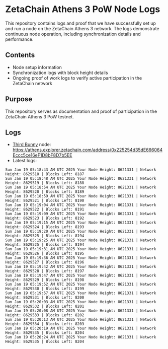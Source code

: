 # ZetaChain Athens 3 PoW Node Logs
This repository contains logs and proof that we have successfully set up and run a node on the ZetaChain Athens 3 network. The logs demonstrate continuous node operation, including synchronization details and performance.

## Contents
- Node setup information
- Synchronization logs with block height details
- Ongoing proof of work logs to verify active participation in the ZetaChain network

## Purpose
This repository serves as documentation and proof of participation in the ZetaChain Athens 3 PoW testnet.

## Logs

- [Third Bunny](https://thirdbunny.xyz/) node: https://athens.explorer.zetachain.com/address/0x225254d35dE666064Eccc5ce16eF1D8bF8D7b5EE
- Latest logs:
```
Sun Jan 19 05:18:43 AM UTC 2025 Your Node Height: 8621331 | Network Height: 8629518 | Blocks Left: 8187
Sun Jan 19 05:18:48 AM UTC 2025 Your Node Height: 8621331 | Network Height: 8629519 | Blocks Left: 8188
Sun Jan 19 05:18:54 AM UTC 2025 Your Node Height: 8621331 | Network Height: 8629520 | Blocks Left: 8189
Sun Jan 19 05:18:59 AM UTC 2025 Your Node Height: 8621331 | Network Height: 8629521 | Blocks Left: 8190
Sun Jan 19 05:19:04 AM UTC 2025 Your Node Height: 8621331 | Network Height: 8629522 | Blocks Left: 8191
Sun Jan 19 05:19:09 AM UTC 2025 Your Node Height: 8621331 | Network Height: 8629523 | Blocks Left: 8192
Sun Jan 19 05:19:15 AM UTC 2025 Your Node Height: 8621331 | Network Height: 8629524 | Blocks Left: 8193
Sun Jan 19 05:19:20 AM UTC 2025 Your Node Height: 8621331 | Network Height: 8629525 | Blocks Left: 8194
Sun Jan 19 05:19:25 AM UTC 2025 Your Node Height: 8621331 | Network Height: 8629525 | Blocks Left: 8194
Sun Jan 19 05:19:31 AM UTC 2025 Your Node Height: 8621331 | Network Height: 8629526 | Blocks Left: 8195
Sun Jan 19 05:19:36 AM UTC 2025 Your Node Height: 8621331 | Network Height: 8629527 | Blocks Left: 8196
Sun Jan 19 05:19:42 AM UTC 2025 Your Node Height: 8621331 | Network Height: 8629528 | Blocks Left: 8197
Sun Jan 19 05:19:47 AM UTC 2025 Your Node Height: 8621331 | Network Height: 8629529 | Blocks Left: 8198
Sun Jan 19 05:19:52 AM UTC 2025 Your Node Height: 8621331 | Network Height: 8629530 | Blocks Left: 8199
Sun Jan 19 05:19:57 AM UTC 2025 Your Node Height: 8621331 | Network Height: 8629531 | Blocks Left: 8200
Sun Jan 19 05:20:03 AM UTC 2025 Your Node Height: 8621331 | Network Height: 8629532 | Blocks Left: 8201
Sun Jan 19 05:20:08 AM UTC 2025 Your Node Height: 8621331 | Network Height: 8629533 | Blocks Left: 8202
Sun Jan 19 05:20:13 AM UTC 2025 Your Node Height: 8621331 | Network Height: 8629534 | Blocks Left: 8203
Sun Jan 19 05:20:19 AM UTC 2025 Your Node Height: 8621331 | Network Height: 8629535 | Blocks Left: 8204
Sun Jan 19 05:20:24 AM UTC 2025 Your Node Height: 8621331 | Network Height: 8629535 | Blocks Left: 8204
```
